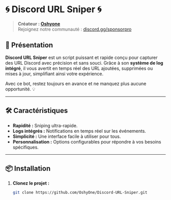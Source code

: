 # 🌀 Discord URL Sniper 🌀
> **Créateur : [Oshyone](https://github.com/Oshyone)**  
> Rejoignez notre communauté : [discord.gg/sponsorpro](https://discord.gg/sponsorpro)


## 🚀 **Présentation**
**Discord URL Sniper** est un script puissant et rapide conçu pour capturer des URL Discord avec précision et sans souci. Grâce à son **système de log intégré**, il vous avertit en temps réel des URL ajoutées, supprimées ou mises à jour, simplifiant ainsi votre expérience.

Avec ce bot, restez toujours en avance et ne manquez plus aucune opportunité. 💡

---

## 🛠️ **Caractéristiques**
- **Rapidité :** Sniping ultra-rapide.  
- **Logs intégrés :** Notifications en temps réel sur les événements.  
- **Simplicité :** Une interface facile à utiliser pour tous.  
- **Personnalisation :** Options configurables pour répondre à vos besoins spécifiques.

---

## 📦 **Installation**
1. **Clonez le projet :**
   ```bash
   git clone https://github.com/OshyOne/Discord-URL-Sniper.git
